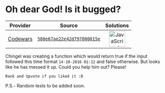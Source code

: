 [_metadata_:generated]: - "true"

# Oh dear God! Is it bugged?

<!-- INFO TABLE BEGIN -->

| Provider                                        | Source                                                                               | Solutions                                                                                                                                                    |
| :---------------------------------------------: | :----------------------------------------------------------------------------------: | :----------------------------------------------------------------------------------------------------------------------------------------------------------: |
| [Codewars](../../../docs/providers/Codewars.md) | [`580e67ae22e42d797000015e`](https://www.codewars.com/kata/580e67ae22e42d797000015e) | [<img src="https://res.cloudinary.com/rascaltwo/image/upload/v1631924076/javascript_ehszr7.svg" alt="JavaScript" title="JavaScript" width="50" />](solve.js) |

<!-- INFO TABLE END -->

Chingel was creating a function which would return true if the input followed this time format `14-10-2016 01:12` and false otherwise. But looks like he has messed it up. Could you help him out? Please!

`Rank and Upvote if you liked it :D`

P.S.- Random tests to be added soon.
